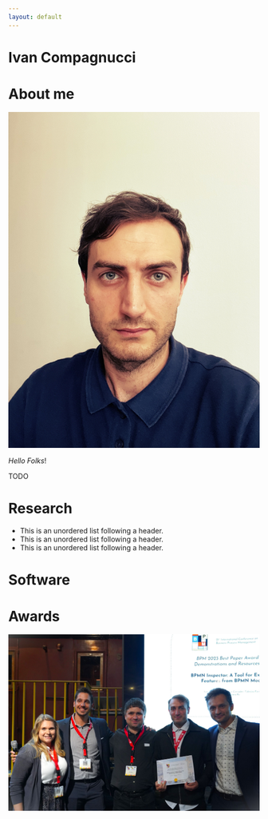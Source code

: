 ```yaml
---
layout: default
---
```


# Ivan Compagnucci

# About me

![MyPhoto](assets/images/MyPhoto.jpg)

_Hello Folks_!

TODO

# Research

*   This is an unordered list following a header.
*   This is an unordered list following a header.
*   This is an unordered list following a header.

# Software

# Awards

![BPM23](assets/images/bpmnaward.jpeg)
